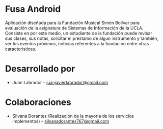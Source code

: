 Fusa Android
=============

Aplicación diseñada para la Fundación Musical Simón Bolívar para evaluación de la asignatura de Sistemas de Información de la UCLA. Consiste en por este medio, un estudiante de la fundación puede revisar sus clases, sus notas, solicitar el prestamo de algun instrumento y también, ver los eventos próximos, noticias referentes a la fundación entre otras caracteristicas.


Desarrollado por
============

* Juan Labrador - <juanjavierlabrador@gmail.com>

Colaboraciones
===============

* Silvana Dorantes (Realización de la mayoria de los servicios implementos) - <silvanadorantes767@gmail.com>